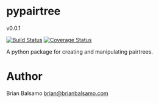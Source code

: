 # pypairtree

v0.0.1

[![Build Status](https://travis-ci.org/bnbalsamo/pypairtree.svg?branch=master)](https://travis-ci.org/bnbalsamo/pypairtree) [![Coverage Status](https://coveralls.io/repos/github/bnbalsamo/pypairtree/badge.svg?branch=master)](https://coveralls.io/github/bnbalsamo/pypairtree?branch=master)

A python package for creating and manipulating pairtrees.

# Author
Brian Balsamo <brian@brianbalsamo.com>
